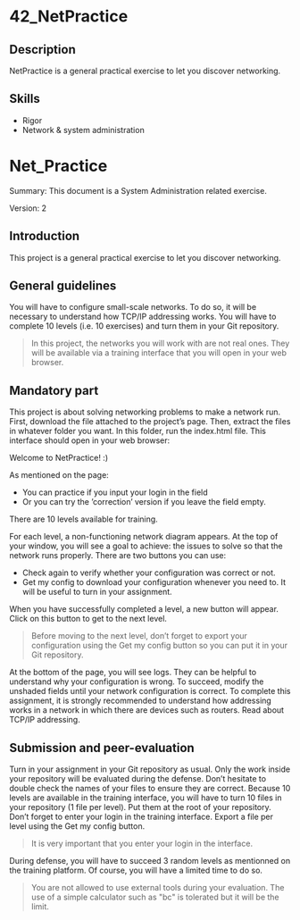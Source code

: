 # 42_NetPractice

## Description
NetPractice is a general practical exercise to let you discover networking.

## Skills

* Rigor
* Network & system administration

# Net_Practice
Summary: This document is a System Administration related exercise.

Version: 2

## Introduction
This project is a general practical exercise to let you discover networking.

## General guidelines

You will have to configure small-scale networks. To do so, it will be necessary to understand how TCP/IP addressing works.
You will have to complete 10 levels (i.e. 10 exercises) and turn them in your Git repository.

> In this project, the networks you will work with are not real ones. They will be available via a training interface that you will open in your web browser.

## Mandatory part
This project is about solving networking problems to make a network run. First, download the file attached to the project’s page. Then, extract the files in whatever folder you want. In this folder, run the index.html file.
This interface should open in your web browser:

Welcome to NetPractice! :)

As mentioned on the page:
* You can practice if you input your login in the field
* Or you can try the ’correction’ version if you leave the field empty.

There are 10 levels available for training.

For each level, a non-functioning network diagram appears.
At the top of your window, you will see a goal to achieve: the issues to solve so that
the network runs properly. There are two buttons you can use:
* Check again to verify whether your configuration was correct or not.
* Get my config to download your configuration whenever you need to. It will be
useful to turn in your assignment.

When you have successfully completed a level, a new button will appear. Click on this button to get to the next level.

> Before moving to the next level, don’t forget to export your configuration using the Get my config button so you can put it in your Git repository.

At the bottom of the page, you will see logs. They can be helpful to understand why your configuration is wrong.
To succeed, modify the unshaded fields until your network configuration is correct. To complete this assignment, it is strongly recommended to understand how addressing works in a network in which there are devices such as routers. Read about TCP/IP addressing.

## Submission and peer-evaluation
Turn in your assignment in your Git repository as usual. Only the work inside your repository will be evaluated during the defense. Don’t hesitate to double check the names of your files to ensure they are correct.
Because 10 levels are available in the training interface, you will have to turn 10 files in your repository (1 file per level). Put them at the root of your repository. Don’t forget to enter your login in the training interface. Export a file per level using the Get my config button.

> It is very important that you enter your login in the interface.

During defense, you will have to succeed 3 random levels as mentionned on the training platform. Of course, you will have a limited time to do so.

> You are not allowed to use external tools during your evaluation. The use of a simple calculator such as "bc" is tolerated but it will be the limit.
